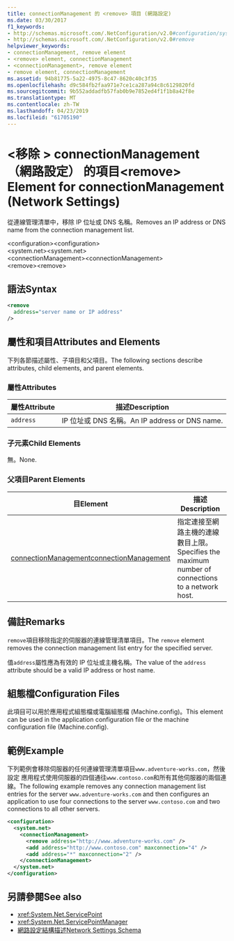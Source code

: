 ```yaml
---
title: connectionManagement 的 <remove> 項目 (網路設定)
ms.date: 03/30/2017
f1_keywords:
- http://schemas.microsoft.com/.NetConfiguration/v2.0#configuration/system.net/connectionManagement/remove
- http://schemas.microsoft.com/.NetConfiguration/v2.0#remove
helpviewer_keywords:
- connectionManagement, remove element
- <remove> element, connectionManagement
- <connectionManagement>, remove element
- remove element, connectionManagement
ms.assetid: 94b81775-5a22-4975-8c47-8620c40c3f35
ms.openlocfilehash: d9c584fb2faa971e7ce1ca287a94c8c6129820fd
ms.sourcegitcommit: 9b552addadfb57fab0b9e7852ed4f1f1b8a42f8e
ms.translationtype: MT
ms.contentlocale: zh-TW
ms.lasthandoff: 04/23/2019
ms.locfileid: "61705190"
---
```

# <a name="remove-element-for-connectionmanagement-network-settings"></a><span data-ttu-id="c5abb-102">\<移除 > connectionManagement （網路設定） 的項目</span><span class="sxs-lookup"><span data-stu-id="c5abb-102">\<remove> Element for connectionManagement (Network Settings)</span></span>
<span data-ttu-id="c5abb-103">從連線管理清單中，移除 IP 位址或 DNS 名稱。</span><span class="sxs-lookup"><span data-stu-id="c5abb-103">Removes an IP address or DNS name from the connection management list.</span></span>  
  
 <span data-ttu-id="c5abb-104">\<configuration></span><span class="sxs-lookup"><span data-stu-id="c5abb-104">\<configuration></span></span>  
<span data-ttu-id="c5abb-105">\<system.net></span><span class="sxs-lookup"><span data-stu-id="c5abb-105">\<system.net></span></span>  
<span data-ttu-id="c5abb-106">\<connectionManagement></span><span class="sxs-lookup"><span data-stu-id="c5abb-106">\<connectionManagement></span></span>  
<span data-ttu-id="c5abb-107">\<remove></span><span class="sxs-lookup"><span data-stu-id="c5abb-107">\<remove></span></span>  
  
## <a name="syntax"></a><span data-ttu-id="c5abb-108">語法</span><span class="sxs-lookup"><span data-stu-id="c5abb-108">Syntax</span></span>  
  
```xml  
<remove   
  address="server name or IP address"   
/>  
```  
  
## <a name="attributes-and-elements"></a><span data-ttu-id="c5abb-109">屬性和項目</span><span class="sxs-lookup"><span data-stu-id="c5abb-109">Attributes and Elements</span></span>  
 <span data-ttu-id="c5abb-110">下列各節描述屬性、子項目和父項目。</span><span class="sxs-lookup"><span data-stu-id="c5abb-110">The following sections describe attributes, child elements, and parent elements.</span></span>  
  
### <a name="attributes"></a><span data-ttu-id="c5abb-111">屬性</span><span class="sxs-lookup"><span data-stu-id="c5abb-111">Attributes</span></span>  
  
|<span data-ttu-id="c5abb-112">**屬性**</span><span class="sxs-lookup"><span data-stu-id="c5abb-112">**Attribute**</span></span>|<span data-ttu-id="c5abb-113">**描述**</span><span class="sxs-lookup"><span data-stu-id="c5abb-113">**Description**</span></span>|  
|-------------------|---------------------|  
|`address`|<span data-ttu-id="c5abb-114">IP 位址或 DNS 名稱。</span><span class="sxs-lookup"><span data-stu-id="c5abb-114">An IP address or DNS name.</span></span>|  
  
### <a name="child-elements"></a><span data-ttu-id="c5abb-115">子元素</span><span class="sxs-lookup"><span data-stu-id="c5abb-115">Child Elements</span></span>  
 <span data-ttu-id="c5abb-116">無。</span><span class="sxs-lookup"><span data-stu-id="c5abb-116">None.</span></span>  
  
### <a name="parent-elements"></a><span data-ttu-id="c5abb-117">父項目</span><span class="sxs-lookup"><span data-stu-id="c5abb-117">Parent Elements</span></span>  
  
|<span data-ttu-id="c5abb-118">**目**</span><span class="sxs-lookup"><span data-stu-id="c5abb-118">**Element**</span></span>|<span data-ttu-id="c5abb-119">**描述**</span><span class="sxs-lookup"><span data-stu-id="c5abb-119">**Description**</span></span>|  
|-----------------|---------------------|  
|[<span data-ttu-id="c5abb-120">connectionManagement</span><span class="sxs-lookup"><span data-stu-id="c5abb-120">connectionManagement</span></span>](../../../../../docs/framework/configure-apps/file-schema/network/connectionmanagement-element-network-settings.md)|<span data-ttu-id="c5abb-121">指定連接至網路主機的連線數目上限。</span><span class="sxs-lookup"><span data-stu-id="c5abb-121">Specifies the maximum number of connections to a network host.</span></span>|  
  
## <a name="remarks"></a><span data-ttu-id="c5abb-122">備註</span><span class="sxs-lookup"><span data-stu-id="c5abb-122">Remarks</span></span>  
 <span data-ttu-id="c5abb-123">`remove`項目移除指定的伺服器的連線管理清單項目。</span><span class="sxs-lookup"><span data-stu-id="c5abb-123">The `remove` element removes the connection management list entry for the specified server.</span></span>  
  
 <span data-ttu-id="c5abb-124">值`address`屬性應為有效的 IP 位址或主機名稱。</span><span class="sxs-lookup"><span data-stu-id="c5abb-124">The value of the `address` attribute should be a valid IP address or host name.</span></span>  
  
## <a name="configuration-files"></a><span data-ttu-id="c5abb-125">組態檔</span><span class="sxs-lookup"><span data-stu-id="c5abb-125">Configuration Files</span></span>  
 <span data-ttu-id="c5abb-126">此項目可以用於應用程式組態檔或電腦組態檔 (Machine.config)。</span><span class="sxs-lookup"><span data-stu-id="c5abb-126">This element can be used in the application configuration file or the machine configuration file (Machine.config).</span></span>  
  
## <a name="example"></a><span data-ttu-id="c5abb-127">範例</span><span class="sxs-lookup"><span data-stu-id="c5abb-127">Example</span></span>  
 <span data-ttu-id="c5abb-128">下列範例會移除伺服器的任何連線管理清單項目`www.adventure-works.com`，然後設定 應用程式使用伺服器的四個通往`www.contoso.com`和所有其他伺服器的兩個連線。</span><span class="sxs-lookup"><span data-stu-id="c5abb-128">The following example removes any connection management list entries for the server `www.adventure-works.com` and then configures an application to use four connections to the server `www.contoso.com` and two connections to all other servers.</span></span>  
  
```xml  
<configuration>  
  <system.net>  
    <connectionManagement>  
      <remove address="http://www.adventure-works.com" />  
      <add address="http://www.contoso.com" maxconnection="4" />  
      <add address="*" maxconnection="2" />  
    </connectionManagement>  
  </system.net>  
</configuration>  
```  
  
## <a name="see-also"></a><span data-ttu-id="c5abb-129">另請參閱</span><span class="sxs-lookup"><span data-stu-id="c5abb-129">See also</span></span>

- <xref:System.Net.ServicePoint>
- <xref:System.Net.ServicePointManager>
- [<span data-ttu-id="c5abb-130">網路設定結構描述</span><span class="sxs-lookup"><span data-stu-id="c5abb-130">Network Settings Schema</span></span>](../../../../../docs/framework/configure-apps/file-schema/network/index.md)
